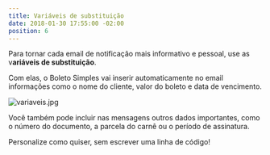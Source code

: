 ```yaml
---
title: Variáveis de substituição
date: 2018-01-30 17:55:00 -02:00
position: 6
---
```


Para tornar cada email de notificação mais informativo e pessoal, use as v**ariáveis de substituição**.

Com elas, o Boleto Simples vai inserir automaticamente no email informações como o nome do cliente, valor do boleto e data de vencimento.

![variaveis.jpg](/uploads/variaveis.jpg)

Você também pode incluir nas mensagens outros dados importantes, como o número do documento, a parcela do carnê ou o período de assinatura. 

Personalize como quiser, sem escrever uma linha de código!